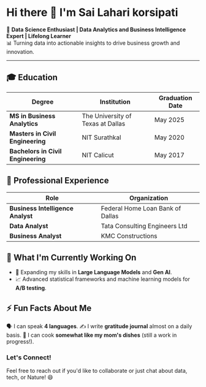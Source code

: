 # Hi there 👋 I'm **Sai Lahari korsipati**

🌟 **Data Science Enthusiast | Data Analytics and Business Intelligence Expert | Lifelong Learner**  
📊 Turning data into actionable insights to drive business growth and innovation.

---

## 🎓 **Education**

| **Degree**                          | **Institution**                          | **Graduation Date** |
|-------------------------------------|------------------------------------------|---------------------|
| **MS in Business Analytics**        | The University of Texas at Dallas        | May 2025            |
| **Masters in Civil Engineering**    | NIT Surathkal                            | May 2020            |
| **Bachelors in Civil Engineering**  | NIT Calicut                              | May 2017            |

## 💼 **Professional Experience**

| **Role**                                      | **Organization**                    | 
|-----------------------------------------------|-------------------------------------|
| **Business Intelligence Analyst**             | Federal Home Loan Bank of Dallas    | 
| **Data Analyst**                              | Tata Consulting Engineers Ltd       | 
| **Business Analyst**                          | KMC Constructions                   |

## 🔭 **What I'm Currently Working On**

- 🧠 Expanding my skills in **Large Language Models** and **Gen AI**.
- 📈 Advanced statistical frameworks and machine learning models for **A/B testing**.

## ⚡ **Fun Facts About Me**

  🗣️ I can speak **4 languages**.
  ✍️ I write **gratitude journal** almost on a daily basis.
  🍳 I can cook **somewhat like my mom's dishes** (still a work in progress!).

### **Let's Connect!**  
Feel free to reach out if you'd like to collaborate or just chat about data, tech, or Nature! 😄

